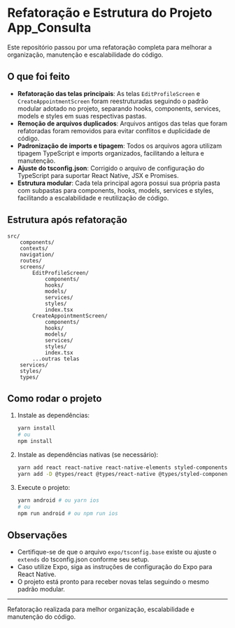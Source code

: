 # Refatoração e Estrutura do Projeto App_Consulta

Este repositório passou por uma refatoração completa para melhorar a organização, manutenção e escalabilidade do código.

## O que foi feito

- **Refatoração das telas principais**: As telas `EditProfileScreen` e `CreateAppointmentScreen` foram reestruturadas seguindo o padrão modular adotado no projeto, separando hooks, components, services, models e styles em suas respectivas pastas.
- **Remoção de arquivos duplicados**: Arquivos antigos das telas que foram refatoradas foram removidos para evitar conflitos e duplicidade de código.
- **Padronização de imports e tipagem**: Todos os arquivos agora utilizam tipagem TypeScript e imports organizados, facilitando a leitura e manutenção.
- **Ajuste do tsconfig.json**: Corrigido o arquivo de configuração do TypeScript para suportar React Native, JSX e Promises.
- **Estrutura modular**: Cada tela principal agora possui sua própria pasta com subpastas para components, hooks, models, services e styles, facilitando a escalabilidade e reutilização de código.

## Estrutura após refatoração

```
src/
	components/
	contexts/
	navigation/
	routes/
	screens/
		EditProfileScreen/
			components/
			hooks/
			models/
			services/
			styles/
			index.tsx
		CreateAppointmentScreen/
			components/
			hooks/
			models/
			services/
			styles/
			index.tsx
		...outras telas
	services/
	styles/
	types/
```

## Como rodar o projeto

1. Instale as dependências:
	 ```bash
	 yarn install
	 # ou
	 npm install
	 ```
2. Instale as dependências nativas (se necessário):
	 ```bash
	 yarn add react react-native react-native-elements styled-components @react-navigation/native @react-native-async-storage/async-storage
	 yarn add -D @types/react @types/react-native @types/styled-components
	 ```
3. Execute o projeto:
	 ```bash
	 yarn android # ou yarn ios
	 # ou
	 npm run android # ou npm run ios
	 ```

## Observações

- Certifique-se de que o arquivo `expo/tsconfig.base` existe ou ajuste o `extends` do tsconfig.json conforme seu setup.
- Caso utilize Expo, siga as instruções de configuração do Expo para React Native.
- O projeto está pronto para receber novas telas seguindo o mesmo padrão modular.

---
Refatoração realizada para melhor organização, escalabilidade e manutenção do código.